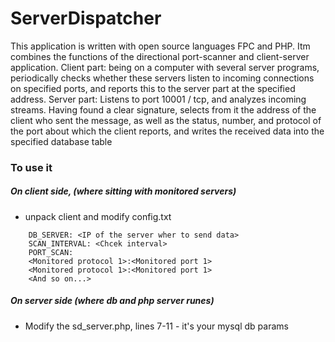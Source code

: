# ServerDispatcher
This application is written with open source languages FPC and PHP. Itm combines the functions of the directional port-scanner and client-server application. Client part: being on a computer with several server programs, periodically checks whether these servers listen to incoming connections on specified ports, and reports this to the server part at the specified address. Server part: Listens to port 10001 / tcp, and analyzes incoming streams. Having found a clear signature, selects from it the address of the client who sent the message, as well as the status, number, and protocol of the port about which the client reports, and writes the received data into the specified database table

### To use it
##### On client side, (where sitting with monitored servers)
* unpack client and modify config.txt
```
    DB_SERVER: <IP of the server wher to send data>
    SCAN_INTERVAL: <Chcek interval>
    PORT_SCAN:
    <Monitored protocol 1>:<Monitored port 1>
    <Monitored protocol 1>:<Monitored port 1>
    <And so on...>
```    
     
##### On server side (where db and php server runes)
* Modify the sd_server.php, lines 7-11 - it's your mysql db params
